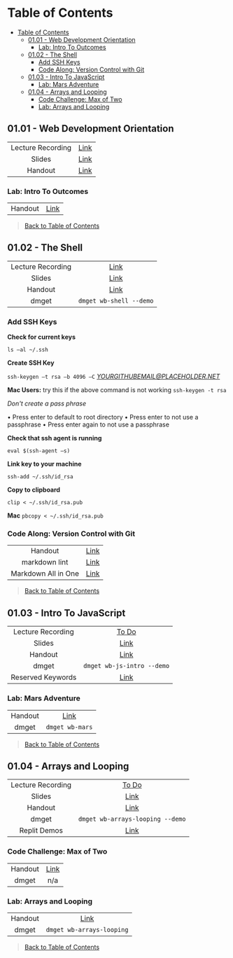 # Table of Contents

- [Table of Contents](#table-of-contents)
  - [01.01 - Web Development Orientation](#0101---web-development-orientation)
    - [Lab: Intro To Outcomes](#lab-intro-to-outcomes)
  - [01.02 - The Shell](#0102---the-shell)
    - [Add SSH Keys](#add-ssh-keys)
    - [Code Along: Version Control with Git](#code-along-version-control-with-git)
  - [01.03 - Intro To JavaScript](#0103---intro-to-javascript)
    - [Lab: Mars Adventure](#lab-mars-adventure)
  - [01.04 - Arrays and Looping](#0104---arrays-and-looping)
    - [Code Challenge: Max of Two](#code-challenge-max-of-two)
    - [Lab: Arrays and Looping](#lab-arrays-and-looping)

## 01.01 - Web Development Orientation

|  |  |
| :---: | :---: |
| Lecture Recording | [Link](https://strategiced.zoom.us/rec/share/8zHcEfoPLQ8rp8Ahu5-UQ9m6HgP5Q4SpNZzG_54qMgNzpqN_j9wVAlWxQAvaOkQz.OFHVENKt9sBj2jxM) |
| Slides | [Link](https://slides.com/dmweb/lehi-web-immersive-orientation) |
| Handout | [Link](https://ed.devmountain.com/materials/ogptlh2/lectures/wb-orientation/) |

### Lab: Intro To Outcomes

|  |  |
| :---: | :---: |
| Handout | [Link](https://ed.devmountain.com/materials/ogptlh2/exercises/oc-intro/) |

> [Back to Table of Contents](#table-of-contents)

## 01.02 - The Shell

|  |  |
| :---: | :---: |
| Lecture Recording | [Link]() |
| Slides | [Link](https://ed.devmountain.com/materials/ogptlh2/slides/wb-shell/) |
| Handout | [Link](https://ed.devmountain.com/materials/ogptlh2/lectures/wb-shell/) |
| dmget | `dmget wb-shell --demo` |

### Add SSH Keys

**Check for current keys**

`ls –al ~/.ssh`

**Create SSH Key**

`ssh-keygen –t rsa –b 4096 –C` *YOURGITHUBEMAIL@PLACEHOLDER.NET*

**Mac Users:** try this if the above command is not working `ssh-keygen -t rsa`

*Don't create a pass phrase*

•	Press enter to default to root directory
•	Press enter to not use a passphrase
•	Press enter again to not use a passphrase

**Check that ssh agent is running**

`eval $(ssh-agent –s)`

**Link key to your machine**

`ssh-add ~/.ssh/id_rsa`

**Copy to clipboard**

`clip < ~/.ssh/id_rsa.pub`

**Mac** `pbcopy < ~/.ssh/id_rsa.pub`

### Code Along: Version Control with Git

|  |  |
| :---: | :---: |
| Handout | [Link](https://ed.devmountain.com/materials/ogptlh2/exercises/wb-git/) |
| markdown lint | [Link](https://marketplace.visualstudio.com/items?itemName=DavidAnson.vscode-markdownlint) |
| Markdown All in One | [Link](https://marketplace.visualstudio.com/items?itemName=yzhang.markdown-all-in-one) |
 
> [Back to Table of Contents](#table-of-contents)

## 01.03 - Intro To JavaScript

|  |  |
| :---: | :---: |
| Lecture Recording | [To Do]() |
| Slides | [Link](https://ed.devmountain.com/materials/ogptlh2/slides/wb-js-intro/) |
| Handout | [Link](https://ed.devmountain.com/materials/ogptlh2/lectures/wb-js-intro/) |
| dmget | `dmget wb-js-intro --demo` |
| Reserved Keywords | [Link](https://www.techonthenet.com/js/reserved_words.php) |

### Lab: Mars Adventure

|  |  |
| :---: | :---: |
| Handout | [Link](https://ed.devmountain.com/materials/ogptlh2/exercises/wb-mars/) |
| dmget | `dmget wb-mars` |

> [Back to Table of Contents](#table-of-contents)

## 01.04 - Arrays and Looping

|  |  |
| :---: | :---: |
| Lecture Recording | [To Do]() |
| Slides | [Link](https://ed.devmountain.com/materials/ogptlh2/slides/wb-arrays-looping/) |
| Handout | [Link](https://ed.devmountain.com/materials/ogptlh2/lectures/wb-arrays-looping/) |
| dmget | `dmget wb-arrays-looping --demo` |
| Replit Demos | [Link](https://replit.com/@mbodily/JavaScript-1-and-2#index.js) |

### Code Challenge: Max of Two

|  |  |
| :---: | :---: |
| Handout | [Link](https://ed.devmountain.com/materials/ogptlh2/exercises/challenge-max-of-two/) |
| dmget | n/a |

### Lab: Arrays and Looping

|  |  |
| :---: | :---: |
| Handout | [Link](https://ed.devmountain.com/materials/ogptlh2/exercises/wb-arrays-looping/) |
| dmget | `dmget wb-arrays-looping` |

> [Back to Table of Contents](#table-of-contents)
